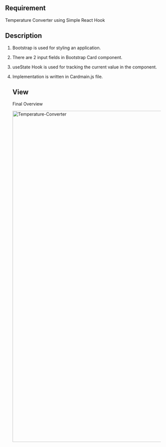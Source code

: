 
##  Requirement ##
Temperature Converter using Simple React Hook


## Description ##
1) Bootstrap is used for styling an application.
2) There are 2 input fields in Bootstrap Card component.
3) useState Hook is used for tracking the current value in the component. 
4) Implementation is written in Cardmain.js file.

   ## View ##
   Final Overview

   <img width="1068" alt="Temperature-Converter" src="https://github.com/madhura-punde/temperature-converter/assets/101276214/1e0fb0bc-e6a7-4f65-8fd7-0aed9cdc5f58">
